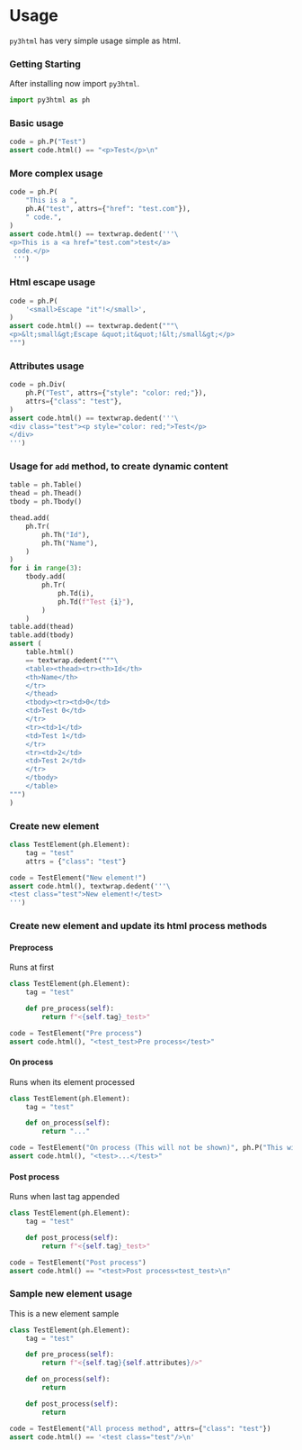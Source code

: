 # Usage

`py3html` has very simple usage simple as html.

### Getting Starting

After installing now import `py3html`.

```python
import py3html as ph
```

### Basic usage

```python
code = ph.P("Test")
assert code.html() == "<p>Test</p>\n"
```

### More complex usage

```python
code = ph.P(
    "This is a ",
    ph.A("test", attrs={"href": "test.com"}),
    " code.",
)
assert code.html() == textwrap.dedent('''\
<p>This is a <a href="test.com">test</a>
 code.</p>
 ''')
```

### Html escape usage

```python
code = ph.P(
    '<small>Escape "it"!</small>',
)
assert code.html() == textwrap.dedent("""\
<p>&lt;small&gt;Escape &quot;it&quot;!&lt;/small&gt;</p>
""")
```

### Attributes usage

```python
code = ph.Div(
    ph.P("Test", attrs={"style": "color: red;"}),
    attrs={"class": "test"},
)
assert code.html() == textwrap.dedent('''\
<div class="test"><p style="color: red;">Test</p>
</div>
''')
```

### Usage for `add` method, to create dynamic content

```python
table = ph.Table()
thead = ph.Thead()
tbody = ph.Tbody()

thead.add(
    ph.Tr(
        ph.Th("Id"),
        ph.Th("Name"),
    )
)
for i in range(3):
    tbody.add(
        ph.Tr(
            ph.Td(i),
            ph.Td(f"Test {i}"),
        )
    )
table.add(thead)
table.add(tbody)
assert (
    table.html()
    == textwrap.dedent("""\
    <table><thead><tr><th>Id</th>
    <th>Name</th>
    </tr>
    </thead>
    <tbody><tr><td>0</td>
    <td>Test 0</td>
    </tr>
    <tr><td>1</td>
    <td>Test 1</td>
    </tr>
    <tr><td>2</td>
    <td>Test 2</td>
    </tr>
    </tbody>
    </table>
""")
)

```

### Create new element

```python
class TestElement(ph.Element):
    tag = "test"
    attrs = {"class": "test"}

code = TestElement("New element!")
assert code.html(), textwrap.dedent('''\
<test class="test">New element!</test>
''')
```

### Create new element and update its html process methods

#### Preprocess

Runs at first

```python
class TestElement(ph.Element):
    tag = "test"

    def pre_process(self):
        return f"<{self.tag}_test>"

code = TestElement("Pre process")
assert code.html(), "<test_test>Pre process</test>"
```

#### On process

Runs when its element processed

```python
class TestElement(ph.Element):
    tag = "test"

    def on_process(self):
        return "..."

code = TestElement("On process (This will not be shown)", ph.P("This will not be shown, too."))
assert code.html(), "<test>...</test>"
```

#### Post process

Runs when last tag appended

```python
class TestElement(ph.Element):
    tag = "test"

    def post_process(self):
        return f"<{self.tag}_test>"

code = TestElement("Post process")
assert code.html() == "<test>Post process<test_test>\n"
```

### Sample new element usage

This is a new element sample

```python
class TestElement(ph.Element):
    tag = "test"

    def pre_process(self):
        return f"<{self.tag}{self.attributes}/>"

    def on_process(self):
        return

    def post_process(self):
        return

code = TestElement("All process method", attrs={"class": "test"})
assert code.html() == '<test class="test"/>\n'
```
